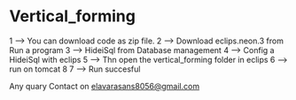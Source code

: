 # Vertical_forming
1 --> You can download code as zip file.
2 --> Download eclips.neon.3 from Run a program
3 --> HideiSql from Database management
4 --> Config a HideiSql with eclips
5 --> Thn open the vertical_forming folder in eclips 
6 --> run on tomcat 8
7 --> Run succesful

Any quary Contact on elavarasans8056@gmail.com
